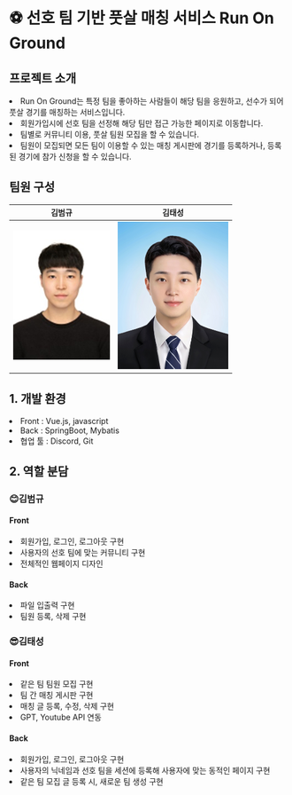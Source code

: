 <h1>⚽ 선호 팀 기반 풋살 매칭 서비스 Run On Ground</h1>

<h2>프로젝트 소개</h2>
<div>
  <ui>
    <li>Run On Ground는 특정 팀을 좋아하는 사람들이 해당 팀을 응원하고, 선수가 되어 풋살 경기를 매칭하는 서비스입니다.</li>
    <li>회원가입시에 선호 팀을 선정해 해당 팀만 접근 가능한 페이지로 이동합니다.</li>
    <li>팀별로 커뮤니티 이용, 풋살 팀원 모집을 할 수 있습니다.</li>
    <li>팀원이 모집되면 모든 팀이 이용할 수 있는 매칭 게시판에 경기를 등록하거나, 등록된 경기에 참가 신청을 할 수 있습니다.</li>
  </ui>
</div>

<h2>팀원 구성</h2>
<table>
  <thead>
    <tr>
      <th>김범규</th>
      <th>김태성</th>
    </tr>
  </thead>
  <tbody>
    <tr>
      <td><img src="./resources/김범규.jpg"></td>
      <td style: width=200px;><img src="./resources/김태성.jpg"></td>
    </tr>
  </tbody>
</table>

<h2>1. 개발 환경</h2>
<div>
  <ui>
    <li>Front : Vue.js, javascript</li>
    <li>Back : SpringBoot, Mybatis</li>
    <li>협업 툴 : Discord, Git</li>
  </ui>
</div>

<h2>2. 역할 분담</h2>

<h3>😊김범규</h3>
<h4>Front</h4>
  <ui>
    <li>회원가입, 로그인, 로그아웃 구현</li>
    <li>사용자의 선호 팀에 맞는 커뮤니티 구현</li>
    <li>전체적인 웹페이지 디자인</li>
  </ui>
<h4>Back</h4>
  <ui>
    <li>파일 입출력 구현</li>
    <li>팀원 등록, 삭제 구현</li>
  </ui>
    
<h3>😎김태성</h3>
<h4>Front</h4>
  <ui>
    <li>같은 팀 팀원 모집 구현</li>
    <li>팀 간 매칭 게시판 구현</li>
    <li>매칭 글 등록, 수정, 삭제 구현</li>
    <li>GPT, Youtube API 연동</li>
  </ui>
<h4>Back</h4>
  <ui>
    <li>회원가입, 로그인, 로그아웃 구현</li>
    <li>사용자의 닉네임과 선호 팀을 세션에 등록해 사용자에 맞는 동적인 페이지 구현</li>
    <li>같은 팀 모집 글 등록 시, 새로운 팀 생성 구현</li>
  </ui>
